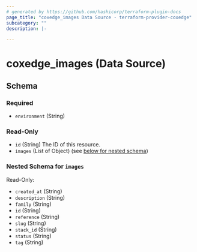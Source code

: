 ```yaml
---
# generated by https://github.com/hashicorp/terraform-plugin-docs
page_title: "coxedge_images Data Source - terraform-provider-coxedge"
subcategory: ""
description: |-
  
---
```


# coxedge_images (Data Source)





<!-- schema generated by tfplugindocs -->
## Schema

### Required

- `environment` (String)

### Read-Only

- `id` (String) The ID of this resource.
- `images` (List of Object) (see [below for nested schema](#nestedatt--images))

<a id="nestedatt--images"></a>
### Nested Schema for `images`

Read-Only:

- `created_at` (String)
- `description` (String)
- `family` (String)
- `id` (String)
- `reference` (String)
- `slug` (String)
- `stack_id` (String)
- `status` (String)
- `tag` (String)


